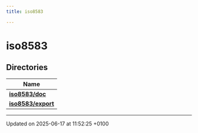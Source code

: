 ```yaml
---
title: iso8583

---
```


# iso8583



## Directories

| Name           |
| -------------- |
| **[iso8583/doc](dir_95ed7544f531fb9e9594995d85902151.md#dir-iso8583/doc)**  |
| **[iso8583/export](dir_866da9c8ea3b8678bb6dec5fec7861e3.md#dir-iso8583/export)**  |






-------------------------------

Updated on 2025-06-17 at 11:52:25 +0100
